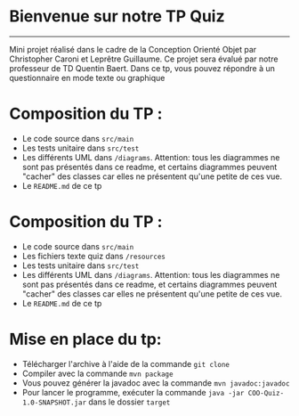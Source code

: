 Bienvenue sur notre TP Quiz
===================



----------
<p>Mini projet réalisé dans le cadre de la Conception Orienté Objet par Christopher Caroni et Leprêtre Guillaume. Ce projet sera évalué par notre professeur de TD Quentin Baert. Dans ce tp, vous pouvez répondre à un questionnaire en mode texte ou graphique</p>

# Composition du TP :

- Le code source dans `src/main`
- Les tests unitaire dans `src/test`
- Les différents UML dans `/diagrams`. Attention: tous les diagrammes ne sont pas présentés dans ce readme,
  et certains diagrammes peuvent "cacher" des classes car elles ne présentent qu'une petite de ces vue.
- Le `README.md` de ce tp

# Composition du TP :

- Le code source dans `src/main`
- Les fichiers texte quiz dans `/resources`
- Les tests unitaire dans `src/test`
- Les différents UML dans `/diagrams`. Attention: tous les diagrammes ne sont pas présentés dans ce readme,
  et certains diagrammes peuvent "cacher" des classes car elles ne présentent qu'une petite de ces vue.
- Le `README.md` de ce tp


# Mise en place du tp:

- Télécharger l'archive à l'aide de la commande `git clone`
-  Compiler avec la commande `mvn package`
- Vous pouvez générer la javadoc avec la commande `mvn javadoc:javadoc`
- Pour lancer le programme, exécuter la commande  `java -jar COO-Quiz-1.0-SNAPSHOT.jar` dans le dossier `target`